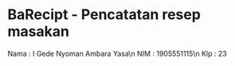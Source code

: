 # BaRecipt - Pencatatan resep masakan
Nama	: I Gede Nyoman Ambara Yasa\n
NIM	: 1905551115\n
Klp	: 23
